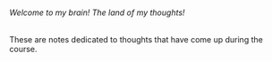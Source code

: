 ###### Welcome to my brain! The land of my thoughts!

These are notes dedicated to thoughts that have come up during the course. 